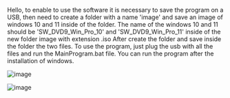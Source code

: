 Hello, to enable to use the software it is necessary to save the program on a USB, then need to create a folder with a name 'image' and save an image of windows 10 and 11 inside of the folder. The name of the windows 10 and 11 should be  'SW_DVD9_Win_Pro_10' and 'SW_DVD9_Win_Pro_11' inside of the new folder image with extension .iso 
After create the folder and save inside the folder the two files. To use the program, just plug the usb with all the files and run  the MainProgram.bat file. You can run the program after the installation of windows. 


![image](https://github.com/user-attachments/assets/22ecc845-0e92-4dc5-8655-ef9411c420f3)













![image](https://github.com/user-attachments/assets/777c78fa-f466-462c-abcd-a6782859f94e)
